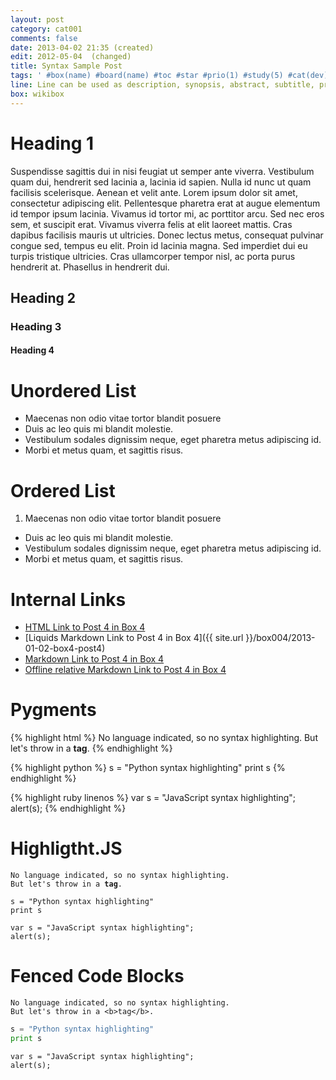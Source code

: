 ```yaml
---
layout: post
category: cat001
comments: false
date: 2013-04-02 21:35 (created)
edit: 2012-05-04  (changed)
title: Syntax Sample Post
tags: ' #box(name) #board(name) #toc #star #prio(1) #study(5) #cat(dev) #public #share(Person)'
line: Line can be used as description, synopsis, abstract, subtitle, preview, teaser or question answered in content. So this line can be very useful in many ways.
box: wikibox
---
```

# Heading 1

Suspendisse sagittis dui in nisi feugiat ut semper ante viverra. Vestibulum quam dui, hendrerit sed lacinia a, lacinia id sapien. Nulla id nunc ut quam facilisis scelerisque. Aenean et velit ante. Lorem ipsum dolor sit amet, consectetur adipiscing elit. Pellentesque pharetra erat at augue elementum id tempor ipsum lacinia. Vivamus id tortor mi, ac porttitor arcu. Sed nec eros sem, et suscipit erat. Vivamus viverra felis at elit laoreet mattis. Cras dapibus facilisis mauris ut ultricies. Donec lectus metus, consequat pulvinar congue sed, tempus eu elit. Proin id lacinia magna. Sed imperdiet dui eu turpis tristique ultricies. Cras ullamcorper tempor nisl, ac porta purus hendrerit at. Phasellus in hendrerit dui.

## Heading 2
### Heading 3    
#### Heading 4

# Unordered List

- Maecenas non odio vitae tortor blandit posuere
- Duis ac leo quis mi blandit molestie.
- Vestibulum sodales dignissim neque, eget pharetra metus adipiscing id. 
- Morbi et metus quam, et sagittis risus. 

# Ordered List

1. Maecenas non odio vitae tortor blandit posuere
- Duis ac leo quis mi blandit molestie.
- Vestibulum sodales dignissim neque, eget pharetra metus adipiscing id. 
- Morbi et metus quam, et sagittis risus.

# Internal Links

- <a href="/box004/2013-01-02-box4-post4">HTML Link to Post 4 in Box 4</a>
- [Liquids Markdown Link to Post 4 in Box 4]({{ site.url }}/box004/2013-01-02-box4-post4)
- [Markdown Link to Post 4 in Box 4](/box004/2013-01-02-box4-post4)
- [Offline relative Markdown Link to Post 4 in Box 4](../../box004/2013-01-02-box4-post4/index.html)

# Pygments

{% highlight html %}
No language indicated, so no syntax highlighting. 
But let's throw in a <b>tag</b>.
{% endhighlight %}

{% highlight python %}
s = "Python syntax highlighting"
print s
{% endhighlight %}
 
{% highlight ruby linenos %}
var s = "JavaScript syntax highlighting";
alert(s);
{% endhighlight %}

# Highligtht.JS

<pre><code class="html">No language indicated, so no syntax highlighting. 
But let's throw in a <b>tag</b>.
</code></pre>

<pre><code class="pyhton">s = "Python syntax highlighting"
print s
</code></pre>
 
<pre>
<code class>var s = "JavaScript syntax highlighting";
alert(s);
</code></pre>

# Fenced Code Blocks

```
No language indicated, so no syntax highlighting. 
But let's throw in a <b>tag</b>.
```

```python
s = "Python syntax highlighting"
print s
````
 
```
var s = "JavaScript syntax highlighting";
alert(s);
```

